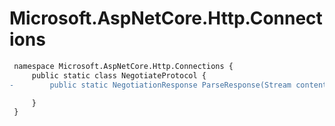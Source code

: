 # Microsoft.AspNetCore.Http.Connections

``` diff
 namespace Microsoft.AspNetCore.Http.Connections {
     public static class NegotiateProtocol {
-        public static NegotiationResponse ParseResponse(Stream content);

     }
 }
```
